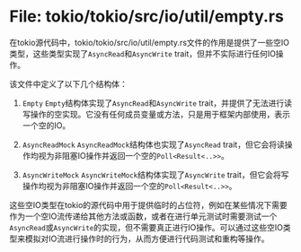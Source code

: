 # File: tokio/tokio/src/io/util/empty.rs

在tokio源代码中，tokio/tokio/src/io/util/empty.rs文件的作用是提供了一些空IO类型，这些类型实现了`AsyncRead`和`AsyncWrite` trait，但并不实际进行任何IO操作。

该文件中定义了以下几个结构体：

1. `Empty`
   `Empty`结构体实现了`AsyncRead`和`AsyncWrite` trait，并提供了无法进行读写操作的空实现。它没有任何成员变量或方法，只是用于框架内部使用，表示一个空的IO。

2. `AsyncReadMock`
   `AsyncReadMock`结构体也实现了`AsyncRead` trait，但它会将读操作均视为非阻塞IO操作并返回一个空的`Poll<Result<..>>`。
   
3. `AsyncWriteMock`
   `AsyncWriteMock`结构体实现了`AsyncWrite` trait，但它会将写操作均视为非阻塞IO操作并返回一个空的`Poll<Result<..>>`。

这些空IO类型在tokio的源代码中用于提供临时的占位符，例如在某些情况下需要作为一个空IO流传递给其他方法或函数，或者在进行单元测试时需要测试一个`AsyncRead`或`AsyncWrite`的实现，但不需要真正进行IO操作。可以通过这些空IO类型来模拟对IO流进行操作时的行为，从而方便进行代码测试和重构等操作。

